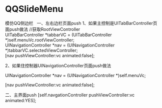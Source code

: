# QQSlideMenu
模仿QQ侧边栏  
一、左右边栏页面push
1、如果主控制是UITabBarController页面push做法
//获取RootViewController     
UITabBarController *tabbarVC = (UITabBarController *)self.menuVc.rootViewController;     
UINavigationController *nav = (UINavigationController *)tabbarVC.selectedViewController;     
[nav pushViewController:vc animated:false];


2、如果住控制器UINavigationController页面push做法

UINavigationController *nav = (UINavigationController *)self.menuVc;

[nav pushViewController:vc animated:false];

二、主界面push
[self.navgationController pushViewController:vc animated:YES];
